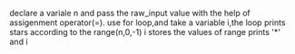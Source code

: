 declare a variale n and pass the raw_input value with the help of assigenment operator(=).
use for loop,and take a variable i,the loop prints stars according to the range(n,0,-1)
i stores the values of range
prints '*' and i

